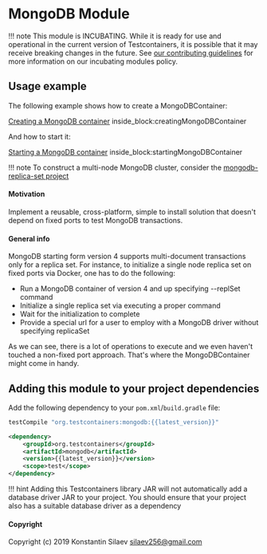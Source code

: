 # MongoDB Module

!!! note
    This module is INCUBATING. While it is ready for use and operational in the current version of Testcontainers, it is possible that it may receive breaking changes in the future. See [our contributing guidelines](/contributing/#incubating-modules) for more information on our incubating modules policy.

## Usage example

The following example shows how to create a MongoDBContainer:

<!--codeinclude-->
[Creating a MongoDB container](../../../modules/mongodb/src/test/java/org/testcontainers/containers/MongoDBContainerTest.java) inside_block:creatingMongoDBContainer
<!--/codeinclude-->

And how to start it:

<!--codeinclude-->
[Starting a MongoDB container](../../../modules/mongodb/src/test/java/org/testcontainers/containers/MongoDBContainerTest.java) inside_block:startingMongoDBContainer
<!--/codeinclude-->

!!! note
    To construct a multi-node MongoDB cluster, consider the [mongodb-replica-set project](https://github.com/silaev/mongodb-replica-set/)     

#### Motivation
Implement a reusable, cross-platform, simple to install solution that doesn't depend on 
fixed ports to test MongoDB transactions.  
  
#### General info
MongoDB starting form version 4 supports multi-document transactions only for a replica set.
For instance, to initialize a single node replica set on fixed ports via Docker, one has to do the following:

* Run a MongoDB container of version 4 and up specifying --replSet command
* Initialize a single replica set via executing a proper command
* Wait for the initialization to complete
* Provide a special url for a user to employ with a MongoDB driver without specifying replicaSet

As we can see, there is a lot of operations to execute and we even haven't touched a non-fixed port approach.
That's where the MongoDBContainer might come in handy. 

## Adding this module to your project dependencies

Add the following dependency to your `pom.xml`/`build.gradle` file:

```groovy tab='Gradle'
testCompile "org.testcontainers:mongodb:{{latest_version}}"
```

```xml tab='Maven'
<dependency>
    <groupId>org.testcontainers</groupId>
    <artifactId>mongodb</artifactId>
    <version>{{latest_version}}</version>
    <scope>test</scope>
</dependency>
```

!!! hint
Adding this Testcontainers library JAR will not automatically add a database driver JAR to your project. You should ensure that your project also has a suitable database driver as a dependency
    
#### Copyright
Copyright (c) 2019 Konstantin Silaev <silaev256@gmail.com>
